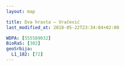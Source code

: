 ```yaml
---
layout: map

title: Dva hrasta – Vračević
last_modified_at: 2018-05-22T23:34:04+02:00

WDPA: [555589032]
BioRaS: [302]
geoSrbija:
  L1_182: [72]
---
```

